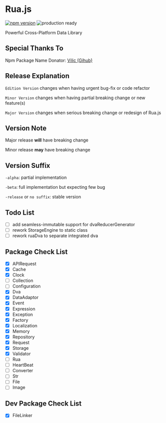 # Rua.js

[![npm version](https://badge.fury.io/js/rua.svg)](https://badge.fury.io/js/rua)
![production ready](https://img.shields.io/badge/production--ready-YES-brightgreen.svg)

Powerful Cross-Platform Data Library

## Special Thanks To
Npm Package Name Donator: [Vilic (Gihub)](https://github.com/vilic)

## Release Explanation
`Edition Version` changes when having urgent bug-fix or code refactor

`Minor Version` changes when having partial breaking change or new feature(s)

`Major Version` changes when serious breaking change or redesign of Rua.js

## Version Note
Major release **will** have breaking change

Minor release **may** have breaking change

## Version Suffix
`-alpha`: partial implementation

`-beta`:  full implementation but expecting few bug

`-release` or `no suffix`: stable version

## Todo List
- [ ] add seamless-immutable support for dvaReducerGenerator
- [ ] rework StorageEngine to static class
- [ ] rework ruaDva to separate integrated dva

## Package Check List
- [x] APIRequest
- [x] Cache
- [x] Clock
- [ ] Collection
- [ ] Configuration
- [x] Dva
- [x] DataAdaptor
- [x] Event 
- [x] Expression
- [x] Exception
- [x] Factory
- [x] Localization
- [x] Memory
- [x] Repository
- [x] Request
- [x] Storage
- [x] Validator
- [ ] Rua
- [ ] HeartBeat
- [ ] Converter
- [ ] Str
- [ ] File
- [ ] Image

## Dev Package Check List
- [x] FileLinker